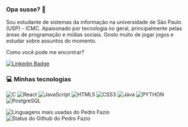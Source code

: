 ### Opa susse? 👋

Sou estudante de sistemas da informação na universidade de São Paulo (USP) - ICMC. Apaixonado por tecnologia no geral, principalmente pelas áreas de programação e mídias sociais. Gosto muito de jogar jogos e estudar sobre assuntos do momento.

Como você pode me encontrar?

[![Linkedin Badge](https://img.shields.io/badge/-pedrofazio-blue?style=flat-square&logo=Linkedin&logoColor=white&link=https://www.linkedin.com/in/anaclaraamorimandrade/)](https://www.linkedin.com/in/pedro-fazio-m/)

### 💻 Minhas tecnologias
![C](https://img.shields.io/badge/C-44475a?style=for-the-badge&logo=c&logoColor=white)
![React](https://img.shields.io/badge/React-191970?style=for-the-badge&logo=react&logoColor=61DAFB)
![JavaScript](	https://img.shields.io/badge/JavaScript-FFD700?style=for-the-badge&logo=javascript&logoColor=white)
![HTML5](https://img.shields.io/badge/HTML5-E34F26?style=for-the-badge&logo=html5&logoColor=white)
![CSS3](https://img.shields.io/badge/CSS3-1572B6?style=for-the-badge&logo=css3&logoColor=white)
![Java](https://img.shields.io/badge/-Java-DC143C?style=for-the-badge&logo=java&logoColor=white)
![PYTHON](https://img.shields.io/badge/Python-3776AB?style=for-the-badge&logo=python&logoColor=white)
![PostgreSQL](https://img.shields.io/badge/-PostgreSQL-B0C4DE?styl=for-the-badge&logo=postgreSQL&logoColor=white)

![Linguagens mais usadas do Pedro Fazio](https://github-readme-stats.vercel.app/api/top-langs/?username=pedro-fazio&theme=dracula&layout=compact&hide_border=true&custom_title=Linguagens%20mais%20usadas&langs_count=6) ![Status do Github do Pedro Fazio](https://github-readme-stats.vercel.app/api?username=pedro-fazio&theme=dracula&show_icons=true&layout=compact&hide_title=true&hide_rank=true&include_all_commits=true&hide_border=true&count_private=true&disable_animations=true)